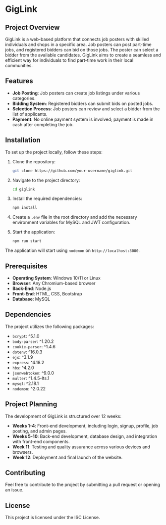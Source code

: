 # GigLink

## Project Overview

GigLink is a web-based platform that connects job posters with skilled individuals and shops in a specific area. Job posters can post part-time jobs, and registered bidders can bid on those jobs. The poster can select a bidder from the available candidates. GigLink aims to create a seamless and efficient way for individuals to find part-time work in their local communities.

## Features

- **Job Posting**: Job posters can create job listings under various categories.
- **Bidding System**: Registered bidders can submit bids on posted jobs.
- **Selection Process**: Job posters can review and select a bidder from the list of applicants.
- **Payment**: No online payment system is involved; payment is made in cash after completing the job.

## Installation

To set up the project locally, follow these steps:

1. Clone the repository:

   ```bash
   git clone https://github.com/your-username/giglink.git
   ```

2. Navigate to the project directory:

   ```bash
   cd giglink
   ```

3. Install the required dependencies:

   ```bash
   npm install
   ```

4. Create a `.env` file in the root directory and add the necessary environment variables for MySQL and JWT configuration.

5. Start the application:

   ```bash
   npm run start
   ```

The application will start using `nodemon` on `http://localhost:3000`.

## Prerequisites

- **Operating System**: Windows 10/11 or Linux
- **Browser**: Any Chromium-based browser
- **Back-End**: Node.js
- **Front-End**: HTML, CSS, Bootstrap
- **Database**: MySQL

## Dependencies

The project utilizes the following packages:

- `bcrypt`: ^5.1.0
- `body-parser`: ^1.20.2
- `cookie-parser`: ^1.4.6
- `dotenv`: ^16.0.3
- `ejs`: ^3.1.9
- `express`: ^4.18.2
- `hbs`: ^4.2.0
- `jsonwebtoken`: ^9.0.0
- `multer`: ^1.4.5-lts.1
- `mysql`: ^2.18.1
- `nodemon`: ^2.0.22

## Project Planning

The development of GigLink is structured over 12 weeks:

- **Weeks 1-4**: Front-end development, including login, signup, profile, job posting, and admin pages.
- **Weeks 5-10**: Back-end development, database design, and integration with front-end components.
- **Week 11**: Testing and quality assurance across various devices and browsers.
- **Week 12**: Deployment and final launch of the website.

## Contributing

Feel free to contribute to the project by submitting a pull request or opening an issue.

## License

This project is licensed under the ISC License.
